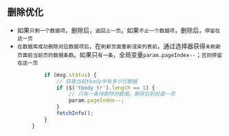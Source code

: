 ## 删除优化

- 如果`只剩一个数据项`，删除后，`返回上一页`。如果`不止一个数据项`，删除后，`停留在这一页`
- `在数据库成功删除对应数据项后`，在`刷新页面重新渲染列表前`，通过选择器获得`未刷新页面前当前页的数据条数`。如果只`有一条`，全局变量`param.pageIndex--`；`否则停留在这一页`

``` javascript
            if (msg.status) {
                // 获取当前tbody中有多少行数据
                if ($('tbody tr').length == 1) {
                    // 只有一条待删除的数据，删除后到前面一页
                    param.pageIndex--;
                }
                fetchInfo();
            }
        }
```

